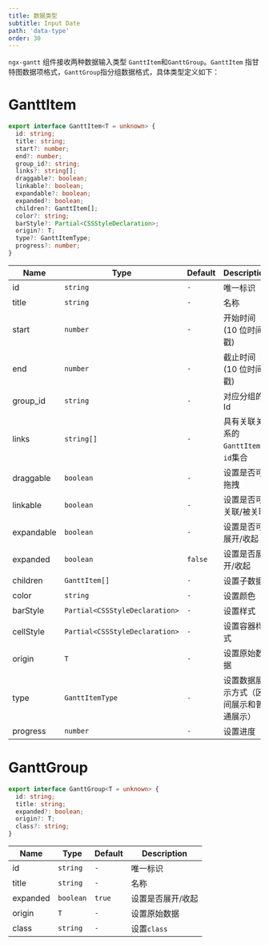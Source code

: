 ```yaml
---
title: 数据类型
subtitle: Input Date
path: 'data-type'
order: 30
---
```


`ngx-gantt` 组件接收两种数据输入类型 `GanttItem`和`GanttGroup`。`GanttItem` 指甘特图数据项格式，`GanttGroup`指分组数据格式，具体类型定义如下：

# GanttItem

```ts
export interface GanttItem<T = unknown> {
  id: string;
  title: string;
  start?: number;
  end?: number;
  group_id?: string;
  links?: string[];
  draggable?: boolean;
  linkable?: boolean;
  expandable?: boolean;
  expanded?: boolean;
  children?: GanttItem[];
  color?: string;
  barStyle?: Partial<CSSStyleDeclaration>;
  origin?: T;
  type?: GanttItemType;
  progress?: number;
}
```

| Name       | Type                           | Default | Description                            |
| ---------- | ------------------------------ | ------- | -------------------------------------- |
| id         | `string`                       | `-`     | 唯一标识                               |
| title      | `string`                       | `-`     | 名称                                   |
| start      | `number`                       | `-`     | 开始时间 (10 位时间戳)                 |
| end        | `number`                       | `-`     | 截止时间(10 位时间戳)                  |
| group_id   | `string`                       | `-`     | 对应分组的 Id                          |
| links      | `string[]`                     | `-`     | 具有关联关系的`GanttItem`的`id`集合    |
| draggable  | `boolean`                      | `-`     | 设置是否可拖拽                         |
| linkable   | `boolean`                      | `-`     | 设置是否可关联/被关联                  |
| expandable | `boolean`                      | `-`     | 设置是否可展开/收起                    |
| expanded   | `boolean`                      | `false` | 设置是否展开/收起                      |
| children   | `GanttItem[]`                  | `-`     | 设置子数据                             |
| color      | `string`                       | `-`     | 设置颜色                               |
| barStyle   | `Partial<CSSStyleDeclaration>` | `-`     | 设置样式                               |
| cellStyle  | `Partial<CSSStyleDeclaration>` | `-`     | 设置容器样式                           |
| origin     | `T`                            | `-`     | 设置原始数据                           |
| type       | `GanttItemType`                | `-`     | 设置数据展示方式（区间展示和普通展示） |
| progress   | `number`                       | `-`     | 设置进度                               |

# GanttGroup

```ts
export interface GanttGroup<T = unknown> {
  id: string;
  title: string;
  expanded?: boolean;
  origin?: T;
  class?: string;
}
```

| Name     | Type      | Default | Description       |
| -------- | --------- | ------- | ----------------- |
| id       | `string`  | `-`     | 唯一标识          |
| title    | `string`  | `-`     | 名称              |
| expanded | `boolean` | `true`  | 设置是否展开/收起 |
| origin   | `T`       | `-`     | 设置原始数据      |
| class    | `string`  | `-`     | 设置`class`       |
